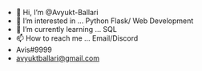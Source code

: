 - 👋 Hi, I’m @Avyukt-Ballari
- 👀 I’m interested in ... Python Flask/ Web Development
- 🌱 I’m currently learning ... SQL
- 📫 How to reach me ... Email/Discord
- Avis#9999
- avyuktballari@gmail.com

<!---
Avyukt-Ballari/Avyukt-Ballari is a ✨ special ✨ repository because its `README.md` (this file) appears on your GitHub profile.
You can click the Preview link to take a look at your changes.
--->
